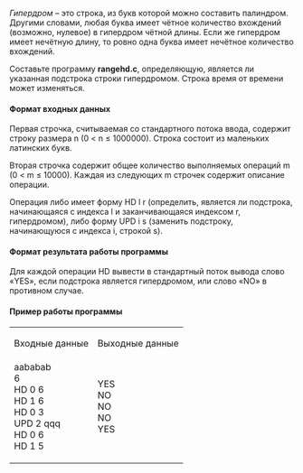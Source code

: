 
  <div class="stackedit__html"><p><em>Гипердром</em> – это строка, из букв которой можно составить палиндром. Другими словами, любая буква имеет чётное количество вхождений (возможно, нулевое) в гипердром чётной длины. Если же гипердром имеет нечётную длину, то ровно одна буква имеет нечётное количество вхождений.</p>
<p>Составьте программу <strong>rangehd.c</strong>, определяющую, является ли указанная подстрока строки гипердромом. Строка время от времени может изменяться.</p>
<h4 id="формат-входных-данных">Формат входных данных</h4>
<p>Первая строчка, считываемая со стандартного потока ввода, содержит строку размера  n  (0 &lt; n ≤ 1000000). Строка состоит из маленьких латинских букв.</p>
<p>Вторая строчка содержит общее количество выполняемых операций  m (0 &lt; m ≤ 10000). Каждая из следующих  m строчек содержит описание операции.</p>
<p>Операция либо имеет форму HD  l r (определить, является ли подстрока, начинающаяся с индекса  l  и заканчивающаяся индексом  r, гипердромом), либо форму UPD  i s (заменить подстроку, начинающуюся с индекса  i, строкой  s).</p>
<h4 id="формат-результата-работы-программы">Формат результата работы программы</h4>
<p>Для каждой операции HD вывести в стандартный поток вывода слово «YES», если подстрока является гипердромом, или слово «NO» в противном случае.</p>
<h4 id="пример-работы-программы">Пример работы программы</h4>
<table id="TBL-1" class="tabular" rules="groups" cellspacing="0" cellpadding="0"><tbody><tr id="TBL-1-1-"><td id="TBL-1-1-1" class="td11"> <!--l. 70--><p class="noindent">Входные
  данные                                                                </p></td><td id="TBL-1-1-2" class="td11"> <!--l. 71--><p class="noindent">Выходные
  данные                                                                </p></td>
</tr><tr id="TBL-1-2-"><td id="TBL-1-2-1" class="td11"> <!--l. 74-->
    <div class="lstlisting" id="listing-1"><span class="label"><a id="x1-3001r1"></a></span>aababab&nbsp;<br><span class="label"><a id="x1-3002r2"></a></span>6&nbsp;<br><span class="label"><a id="x1-3003r3"></a></span>HD&nbsp;0&nbsp;6&nbsp;<br><span class="label"><a id="x1-3004r4"></a></span>HD&nbsp;1&nbsp;6&nbsp;<br><span class="label"><a id="x1-3005r5"></a></span>HD&nbsp;0&nbsp;3&nbsp;<br><span class="label"><a id="x1-3006r6"></a></span>UPD&nbsp;2&nbsp;qqq&nbsp;<br><span class="label"><a id="x1-3007r7"></a></span>HD&nbsp;0&nbsp;6&nbsp;<br><span class="label"><a id="x1-3008r8"></a></span>HD&nbsp;1&nbsp;5
  </div>
  <!--l. 84--><p class="noindent">                                                                           </p></td><td id="TBL-1-2-2" class="td11"> <!--l. 85-->
    <div class="lstlisting" id="listing-2"><span class="label"><a id="x1-3009r1"></a></span>YES&nbsp;<br><span class="label"><a id="x1-3010r2"></a></span>NO&nbsp;<br><span class="label"><a id="x1-3011r3"></a></span>NO&nbsp;<br><span class="label"><a id="x1-3012r4"></a></span>NO&nbsp;<br><span class="label"><a id="x1-3013r5"></a></span>YES
  </div>
  <!--l. 93--><p class="noindent">                                                                          </p></td>
</tr></tbody></table>
</div>


